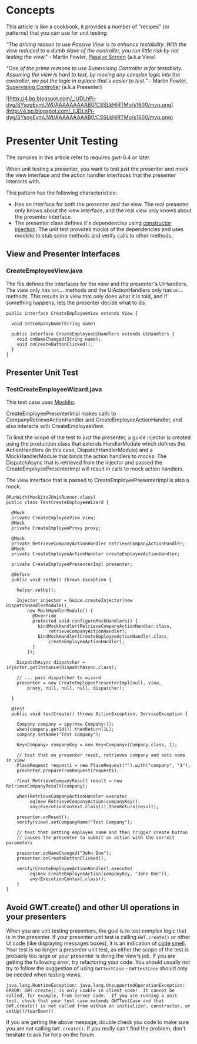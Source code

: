 

# Concepts #

This article is like a cookbook, it provides a number of "recipes" (or patterns) that you can use for unit testing.

_"The driving reason to use Passive View is to enhance testability. With the view reduced to a dumb slave of the controller, you run little risk by not testing the view."_ - Martin Fowler, [Passive Screen](http://martinfowler.com/eaaDev/PassiveScreen.html) (a.k.a View)

_"One of the prime reasons to use Supervising Controller is for testability. Assuming the view is hard to test, by moving any complex logic into the controller, we put the logic in a place that's easier to test."_ - Martin Fowler, [Supervising Controller](http://martinfowler.com/eaaDev/SupervisingPresenter.html) (a.k.a Presenter)

![http://4.bp.blogspot.com/_lUDLhPj-dyg/SYsogEymUWI/AAAAAAAAAB0/CSSLkHiRTMo/s1600/mvp.png](http://4.bp.blogspot.com/_lUDLhPj-dyg/SYsogEymUWI/AAAAAAAAAB0/CSSLkHiRTMo/s1600/mvp.png)

# Presenter Unit Testing #

The samples in this article refer to requires gwt-0.4 or later.

When unit testing a presenter, you want to test just the presenter and mock the view interface and the action handler interfaces that the presenter interacts with.

This pattern has the following characteristics:
  * Has an interface for both the presenter and the view.  The real presenter only knows about the view interface, and the real view only knows about the presenter interface.
  * The presenter class defines it's dependencies using [constructor injection](http://code.google.com/p/google-guice/wiki/Injections).  The unit test provides mocks of the dependencies and uses mockito to stub some methods and verify calls to other methods.

## View and Presenter Interfaces ##
### CreateEmployeeView.java ###
The file defines the interfaces for the view and the presenter's UiHandlers.
The view only has `set`... methods and the UiActionHandlers only has `on`... methods.  This results in a view that only does what it is told, and if something happens, lets the presenter decide what to do.
```
public interface CreateEmployeeView extends View {

  void setCompanyName(String name)
    
  public interface CreateEmployeeUiHandlers extends UiHandlers {
    void onNameChanged(String name);
    void onCreateButtonClicked();
  }
}
```

## Presenter Unit Test ##
### TestCreateEmployeeWizard.java ###
This test case uses [Mockito](http://code.google.com/p/mockito/).

CreateEmployeePresenterImpl makes calls to CompanyRetrieveActionHandler and CreateEmployeeActionHandler, and also interacts with CreateEmployeeView.

To limit the scope of the test to just the presenter, a guice injector is created using the production class that extends HandlerModule which defines the ActionHandlers (in this case, DispatchHandlerModule) and a MockHandlerModule that binds the action handlers to mocks.  The DispatchAsync that is retrieved from the injector and passed the CreateEmployeePresenterImpl will result in calls to mock action handlers.

The view interface that is passed to CreateEmployeePresenterImpl is also a mock.

```
@RunWith(MockitoJUnitRunner.class)
public class TestCreateEmployeeWizard {

  @Mock
  private CreateEmployeeView view;
  @Mock
  private CreateEmployeeProxy proxy;

  @Mock
  private RetrieveCompanyActionHandler retrieveCompanyActionHandler;
  @Mock
  private CreateEmployeeActionHandler createEmployeeActionHandler;

  private CreateEmployeePresenterImpl presenter;

  @Before
  public void setUp() throws Exception {

    helper.setUp();

    Injector injector = Guice.createInjector(new DispatchHandlerModule(),
        new MockHandlerModule() {
          @Override
          protected void configureMockHandlers() {
            bindMockHandler(RetrieveCompanyActionHandler.class,
                retrieveCompanyActionHandler);
            bindMockHandler(CreateEmployeeActionHandler.class,
                createEmployeeActionHandler);
          }
        });

    DispatchAsync dispatcher = injector.getInstance(DispatchAsync.class);

    // ... pass dispatcher to wizard
    presenter = new CreateEmployeePresenterImpl(null, view,
        proxy, null, null, null, dispatcher);

  }

  @Test
  public void testCreate() throws ActionException, ServiceException {

    Company company = spy(new Company());
    when(company.getId()).thenReturn(1L);
    company.setName("Test Company");

    Key<Company> companyKey = new Key<Company>(Company.class, 1);

    // test that on presenter reset, retrieves company and sets name in view
    PlaceRequest request1 = new PlaceRequest("").with("company", "1");
    presenter.prepareFromRequest(request1);
 
    final RetrieveCompanyResult result = new RetrieveCompanyResult(company);

    when(RetrieveCompanyActionHandler.execute(
         eq(new RetrieveCompanyAction(companyKey)),
         any(ExecutionContext.class))).thenReturn(result);

    presenter.onReset();
    verify(view).setCompanyName("Test Company");

    // test that setting employee name and then trigger create button
    // causes the presenter to submit an action with the correct parameters

    presenter.onNameChanged("John Doe");
    presenter.onCreateButtonClicked();

    verify(CreateEmployeeActionHandler).execute(
         eq(new CreateEmployeeAction(companyKey, "John Doe")),
         any(ExecutionContext.class));		
    }
}
```

## Avoid GWT.create() and other UI operations in your presenters ##
When you are unit testing presenters, the goal is to test complex logic that is in the presenter.  If your presenter unit test is calling `GWT.create()` or other UI code (like displaying messages boxes), it is an indication of [code smell](http://en.wikipedia.org/wiki/Code_smell).  Your test is no longer a presenter unit test, as either the scope of the test is probably too large or your presenter is doing the view's job.  If you are getting the following error, try refactoring your code. You should usually not try to follow the suggestion of using `GWTTestCase` - `GWTTestCase` should only be needed when testing views.
```
java.lang.RuntimeException: java.lang.UnsupportedOperationException:
ERROR: GWT.create() is only usable in client code!  It cannot be
called, for example, from server code.  If you are running a unit
test, check that your test case extends GWTTestCase and that
GWT.create() is not called from within an initializer, constructor, or
setUp()/tearDown()
```
If you are getting the above message, double check you code to make sure you are not calling `GWT.create()`. If you really can't find the problem, don't hesitate to ask for help on the forum.